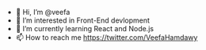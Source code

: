 - 👋 Hi, I’m @veefa
- 👀 I’m interested in Front-End devlopment 
- 🌱 I’m currently learning React and Node.js
- 📫 How to reach me https://twitter.com/VeefaHamdawy

<!---
veefa/veefa is a ✨ special ✨ repository because its `README.md` (this file) appears on your GitHub profile.
You can click the Preview link to take a look at your changes.
--->
